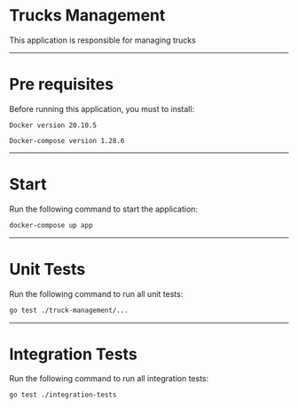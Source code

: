 # Trucks Management

This application is responsible for managing trucks

---

# Pre requisites

Before running this application, you must to install:

`Docker version 20.10.5`

`Docker-compose version 1.28.6`

---

# Start

Run the following command to start the application:

```bash
docker-compose up app
```

---

# Unit Tests

Run the following command to run all unit tests:

```bash
go test ./truck-management/...
```

---

# Integration Tests

Run the following command to run all integration tests:

```bash
go test ./integration-tests
```


